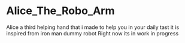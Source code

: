 # Alice_The_Robo_Arm
Alice a third helping hand that i made to help you in your daily tast it is inspired from iron man dummy robot
Right now its in work in progress 
